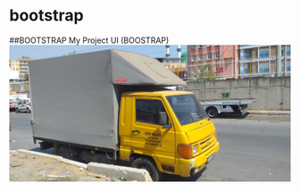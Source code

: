 # bootstrap
##BOOTSTRAP My Project UI (BOOSTRAP) <br>
![Nakliye](https://github.com/35kartal35/bootstrap/blob/main/foto-1.jpg)
